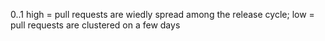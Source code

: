 0..1
high = pull requests are wiedly spread among the release cycle;
low = pull requests are clustered on a few days
